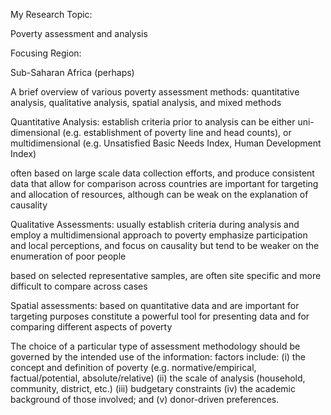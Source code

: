 My Research Topic: 

  Poverty assessment and analysis



Focusing Region:

  Sub-Saharan Africa (perhaps)
  


A brief overview of various poverty assessment methods: quantitative analysis, qualitative analysis, spatial analysis, and mixed methods


  Quantitative Analysis: establish criteria prior to analysis
      can be either uni-dimensional (e.g. establishment of poverty line and head counts), 
      or multidimensional (e.g. Unsatisfied Basic Needs Index, Human Development Index)
      
   often based on large scale data collection efforts, and produce consistent data that allow for comparison across countries
   are important for targeting and allocation of resources, 
   although can be weak on the explanation of causality
  
  
  Qualitative Assessments: usually establish criteria during analysis and employ a multidimensional approach to poverty
      emphasize participation and local perceptions, and focus on causality
      but tend to be weaker on the enumeration of poor people
      
   based on selected representative samples, are often site specific and more difficult to compare across cases
   
   
  Spatial assessments: based on quantitative data and are important for targeting purposes
      constitute a powerful tool for presenting data and for comparing different aspects of poverty
 

The choice of a particular type of assessment methodology should be governed by the intended use of the information:
      factors include: 
      (i) the concept and definition of poverty (e.g. normative/empirical, factual/potential, absolute/relative) 
      (ii) the scale of analysis (household, community, district, etc.)
      (iii) budgetary constraints
      (iv) the academic background of those involved; and (v) donor-driven preferences.
      

